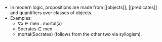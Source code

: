 - In modern logic, propositions are made from [[objects]], [[predicates]] and quantifiers over classes of objects.
- Examples:
	- $\forall x \in \text{men} \: . \: \text{mortal}(x)$
	- $\text{Socrates} \in \text{men}$
	- $\text{mortal}(\text{Socrates})$ (follows from the other two via syllogism).